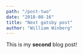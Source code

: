 ```yaml
---
path: "/post-two"
date: "2018-08-16"
title: "Next gatsby post"
author: "William Winberg"
---
```


This is my **second** blog post!
